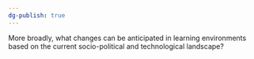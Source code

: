 ```yaml
---
dg-publish: true
---
```

More broadly, what changes can be anticipated in learning environments based on the current socio-political and technological landscape? 